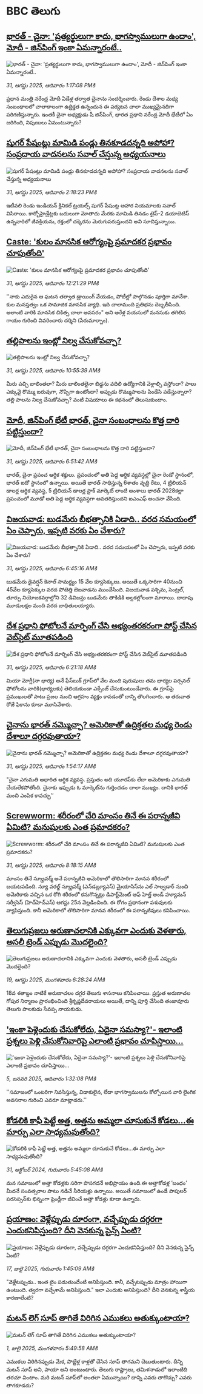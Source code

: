 # BBC తెలుగు## [భారత్ - చైనా: 'ప్రత్యర్థులుగా కాదు, భాగస్వాములుగా ఉందాం', మోదీ - జిన్‌పింగ్ ఇంకా ఏమన్నారంటే..](https://www.bbc.com/telugu/articles/c4genrdn238o?at_medium=RSS&at_campaign=rss?at_campaign=githubrss)![భారత్ - చైనా: 'ప్రత్యర్థులుగా కాదు, భాగస్వాములుగా ఉందాం', మోదీ - జిన్‌పింగ్ ఇంకా ఏమన్నారంటే..](https://ichef.bbci.co.uk/ace/ws/240/cpsprodpb/986d/live/3e2eade0-8669-11f0-93c7-b739b241d749.jpg)_31, ఆగస్టు 2025, ఆదివారం 1:17:08 PMకి_ప్రధాన మంత్రి నరేంద్ర మోదీ ఏడేళ్ల తర్వాత చైనాను సందర్శించారు. రెండు దేశాల మధ్య సంబంధాలలో చాలాకాలంగా ఉద్రిక్తత ఉన్నందున ఈ పర్యటన చాలా ముఖ్యమైనదిగా పరిగణిస్తున్నారు. ఇంతకీ చైనా అధ్యక్షుడు షీ జిన్‌పింగ్‌, భారత ప్రధాని నరేంద్ర మోదీ భేటీలో ఏం జరిగింది, నిపుణులు ఏమంటున్నారు?## [షుగర్ పేషంట్లు మామిడి పండ్లు తినకూడదన్నది అపోహా? సంప్రదాయ వాదనలను సవాల్ చేస్తున్న అధ్యయనాలు](https://www.bbc.com/telugu/articles/cn0rvpnq2dzo?at_medium=RSS&at_campaign=rss?at_campaign=githubrss)![షుగర్ పేషంట్లు మామిడి పండ్లు తినకూడదన్నది అపోహా? సంప్రదాయ వాదనలను సవాల్ చేస్తున్న అధ్యయనాలు](https://ichef.bbci.co.uk/ace/ws/240/cpsprodpb/71fd/live/53808ce0-8673-11f0-af50-c1dc79fc71e5.jpg)_31, ఆగస్టు 2025, ఆదివారం 2:18:23 PMకి_ఇటీవలి రెండు ఇండియన్ క్లినికల్ ట్రయల్స్ షుగర్ పేషంట్ల ఆహార నియమాలకు సవాల్ విసిరాయి. కార్బోహైడ్రేట్లకు బదులుగా మోతాదు మేరకు మామిడి తినడం టైప్-2 డయాబెటిస్ ఉన్నవారిలో జీవక్రియను, రక్తంలో చక్కెరను మెరుగుపరుస్తుందని అవి సూచిస్తున్నాయి.## [Caste: 'కులం మానసిక ఆరోగ్యంపై ప్రమాదకర ప్రభావం చూపుతోంది'](https://www.bbc.com/telugu/articles/c1mp440l0deo?at_medium=RSS&at_campaign=rss?at_campaign=githubrss)![Caste: 'కులం మానసిక ఆరోగ్యంపై ప్రమాదకర ప్రభావం చూపుతోంది'](https://ichef.bbci.co.uk/ace/ws/240/cpsprodpb/1341/live/ec734c00-85d6-11f0-913d-513d3ce0c9e3.jpg)_31, ఆగస్టు 2025, ఆదివారం 12:21:29 PMకి_''నాకు ఎదురైన ఆ ఘటన తర్వాత డ్రాయింగ్ వేయడం, పోటీల్లో పాల్గొనడం పూర్తిగా మానేశా. కుల మనస్తత్వం ఒక సామాజిక మానసిక వ్యాధి. ఇది చాలామంది ప్రతిభను దెబ్బతీసింది. అలాంటి వారికి మానసిక చికిత్స చాలా అవసరం" అని ఆరేళ్ల వయసులో మనసుకు తగిలిన గాయం గురించి వివరించారు దర్శిని (పేరుమార్చాం).## [తల్లిపాలను ఇంట్లో నిల్వ చేసుకోవచ్చా? ](https://www.bbc.com/telugu/articles/c15lezykg59o?at_medium=RSS&at_campaign=rss?at_campaign=githubrss)![తల్లిపాలను ఇంట్లో నిల్వ చేసుకోవచ్చా? ](https://ichef.bbci.co.uk/ace/standard/240/cpsprodpb/2626/live/f8f739a0-8676-11f0-84c8-99de564f0440.jpg)_31, ఆగస్టు 2025, ఆదివారం 10:55:39 AMకి_మీరు పచ్చి బాలింతలా? మీరు బాలింతలైనా బిడ్డను వదిలి ఉద్యోగానికి వెళ్లాల్సి వస్తోందా? పాలు ఎక్కువై రొమ్ము బరువుగా, నొప్పిగా ఉంటోందా? అప్పుడు రొమ్ముపాలను పిండేసి పడేస్తున్నారా? తల్లి పాలను నిల్వ చేసుకోవచ్చా? వంటి విషయాలు ఈ కథనంలో తెలుసుకుందాం.## [మోదీ, జిన్‌పింగ్ భేటీ భారత్, చైనా సంబంధాలను కొత్త దారి పట్టిస్తుందా?](https://www.bbc.com/telugu/articles/c8904vq88vpo?at_medium=RSS&at_campaign=rss?at_campaign=githubrss)![మోదీ, జిన్‌పింగ్ భేటీ భారత్, చైనా సంబంధాలను కొత్త దారి పట్టిస్తుందా?](https://ichef.bbci.co.uk/ace/standard/240/cpsprodpb/bb4d/live/58fc6aa0-866d-11f0-b391-6936825093bd.jpg)_31, ఆగస్టు 2025, ఆదివారం 6:51:42 AMకి_భారత్, చైనా ప్రపంచ ఆర్థిక శక్తులు.  ప్రపంచంలో అతి పెద్ద ఆర్థిక వ్యవస్థల్లో చైనా రెండో స్థానంలో, భారత్ ఐదో స్థానంలో ఉన్నాయి. అయితే భారత్‌ సాధిస్తున్న 6శాతం వృద్ధి రేటు, 4 ట్రిలియన్ డాలర్ల ఆర్థిక వ్యవస్థ, 5 ట్రిలియన్ డాలర్ల స్టాక్ మార్కెట్ లాంటి అంశాలు భారత్ 2028కల్లా ప్రపంచంలో మూడో అతి పెద్ద ఆర్థిక వ్యవస్ధగా అవతరిస్తుందని ఐఎంఎఫ్ అంచనా వేసింది.## [విజయవాడ: బుడమేరు బీభత్సానికి ఏడాది.. వరద సమయంలో ఏం చెప్పారు, ఇప్పటి వరకు ఏం చేశారు?](https://www.bbc.com/telugu/articles/c05e3zr0r8jo?at_medium=RSS&at_campaign=rss?at_campaign=githubrss)![విజయవాడ: బుడమేరు బీభత్సానికి ఏడాది.. వరద సమయంలో ఏం చెప్పారు, ఇప్పటి వరకు ఏం చేశారు?](https://ichef.bbci.co.uk/ace/ws/240/cpsprodpb/821e/live/88037800-865b-11f0-b391-6936825093bd.jpg)_31, ఆగస్టు 2025, ఆదివారం 6:45:16 AMకి_బుడమేరు డైవర్షన్‌ కెనాల్‌ సామర్థ్యం 15 వేల క్యూసెక్కులు. అయితే ఒక్కసారిగా 40నుంచి 45వేల క్యూసెక్కుల వరద పోటెత్తి బెజవాడను ముంచేసింది. విజయవాడ పశ్చిమ, సెంట్రల్, తూర్పు నియోజకవర్గాల్లోని 32 డివిజన్లు బుడమేరు తాకిడికి అల్లకల్లోలంగా మారాయి. దాదాపు మూడులక్షల మంది వరద బాధితులయ్యారు.## [దేశ ప్రధాని ఫోటోలనే మార్ఫింగ్ చేసి అభ్యంతరకరంగా పోస్ట్ చేసిన వెబ్‌సైట్ మూతపడింది](https://www.bbc.com/telugu/articles/c8x5zy7rz0no?at_medium=RSS&at_campaign=rss?at_campaign=githubrss)![దేశ ప్రధాని ఫోటోలనే మార్ఫింగ్ చేసి అభ్యంతరకరంగా పోస్ట్ చేసిన వెబ్‌సైట్ మూతపడింది](https://ichef.bbci.co.uk/ace/ws/240/cpsprodpb/a76d/live/39676d40-8576-11f0-84c8-99de564f0440.jpg)_31, ఆగస్టు 2025, ఆదివారం 6:21:18 AMకి_మియా మోగ్లీ(నా భార్య) అనే ఫేస్‌బుక్‌ గ్రూప్‌లో వేల మంది పురుషులు తమ భార్యల పర్సనల్ ఫోటోలను వారికి(భార్యలకు) తెలియకుండా ఎక్సేంజ్ చేసుకుంటుండేవారు. ఈ గ్రూప్‌పై ప్రముఖులతో పాటు ప్రజల నుంచి ఆగ్రహం వ్యక్తం కావడంతో దాన్ని తొలగించారు. ఆ తరువాత రోజే ఫికాను కూడా మూసివేశారు.## [చైనాను భారత్ నమ్మొచ్చా? అమెరికాతో ఉద్రిక్తతల మధ్య రెండు దేశాలూ దగ్గరవుతాయా?](https://www.bbc.com/telugu/articles/cy5p6z6500lo?at_medium=RSS&at_campaign=rss?at_campaign=githubrss)![చైనాను భారత్ నమ్మొచ్చా? అమెరికాతో ఉద్రిక్తతల మధ్య రెండు దేశాలూ దగ్గరవుతాయా?](https://ichef.bbci.co.uk/ace/ws/240/cpsprodpb/574e/live/644e84f0-85ce-11f0-bc2f-491435739aad.jpg)_31, ఆగస్టు 2025, ఆదివారం 1:54:17 AMకి_"చైనా ఎగుమతి ఆధారిత ఆర్థిక వ్యవస్థ. ప్రస్తుతం అది యూరప్‌కు లేదా అమెరికాకు ఎగుమతి చేయలేకపోతోంది. చైనాకు ఇప్పుడు ఓ  మార్కెట్‌ను గుర్తించడం చాలా ముఖ్యం. దానికి భారత్ మంచి ఎంపిక కావచ్చు’’## [Screwworm: శరీరంలో చేరి మాంసం తినే ఈ పరాన్నజీవి ఏమిటి? మనుషులకు ఎంత ప్రమాదకరం?](https://www.bbc.com/telugu/articles/c80d8yyg08mo?at_medium=RSS&at_campaign=rss?at_campaign=githubrss)![Screwworm: శరీరంలో చేరి మాంసం తినే ఈ పరాన్నజీవి ఏమిటి? మనుషులకు ఎంత ప్రమాదకరం?](https://ichef.bbci.co.uk/ace/ws/240/cpsprodpb/f836/live/a7a22e80-8643-11f0-9cf6-cbf3e73ce2b9.jpg)_31, ఆగస్టు 2025, ఆదివారం 8:18:15 AMకి_మాంసం తినే స్క్రూవర్మ్ అనే పరాన్నజీవి అమెరికాలో తొలిసారిగా మానవ శరీరంలో బయటపడింది.
న్యూ వరల్డ్ స్క్రూవర్మ్ (ఎన్‌డబ్ల్యూఎస్) మైయాసిస్‌ను ఎల్ సాల్వడార్ నుంచి అమెరికాకు వచ్చిన ఒక రోగి శరీరంలో కనుగొన్నట్లు డిపార్ట్‌మెంట్ ఆఫ్ హెల్త్ అండ్ హ్యూమన్ సర్వీసెస్ (హెచ్‌హెచ్‌ఎస్) ఆగస్టు 25న వెల్లడించింది.
ఈ రోగం ప్రధానంగా పశువులకు వ్యాపిస్తుంది. కానీ అమెరికాలో తొలిసారిగా మానవ శరీరంలో ఈ పరాన్నజీవులు కనిపించాయి.## [తెలుగుప్రజలు అరుణాచలానికి ఎక్కువగా ఎందుకు వెళతారు, అసలీ ట్రెండ్ ఎప్పుడు మొదలైంది? ](https://www.bbc.com/telugu/articles/c8jp32zrzxpo?at_medium=RSS&at_campaign=rss?at_campaign=githubrss)![తెలుగుప్రజలు అరుణాచలానికి ఎక్కువగా ఎందుకు వెళతారు, అసలీ ట్రెండ్ ఎప్పుడు మొదలైంది? ](https://ichef.bbci.co.uk/ace/ws/240/cpsprodpb/cf2d/live/01932bf0-7d85-11f0-98a0-956f61945264.jpg)_19, ఆగస్టు 2025, మంగళవారం 6:28:24 AMకి_18వ శతాబ్దం నాటికే అరుణాచలం దగ్గర తెలుగు శాసనాలు కనిపించాయి. ప్రస్తుత అరుణాచల గోపుర నిర్మాణం ప్రారంభించింది శ్రీకృష్ణదేవరాయలు అయితే, దాన్ని పూర్తి చేసింది తంజావూరు తెలుగు పాలకుడు సేవప్ప నాయకుడు.## ['ఇంకా పెళ్లెందుకు చేసుకోలేదు, ఏదైనా సమస్యా?'- ఇలాంటి ప్రశ్నలు పెళ్లి చేసుకోనివారిపై ఎలాంటి ప్రభావం చూపిస్తాయి... ](https://www.bbc.com/telugu/articles/cgq1w3lz7yyo?at_medium=RSS&at_campaign=rss?at_campaign=githubrss)!['ఇంకా పెళ్లెందుకు చేసుకోలేదు, ఏదైనా సమస్యా?'- ఇలాంటి ప్రశ్నలు పెళ్లి చేసుకోనివారిపై ఎలాంటి ప్రభావం చూపిస్తాయి... ](https://ichef.bbci.co.uk/ace/ws/240/cpsprodpb/f6de/live/72c94a60-cb3e-11ef-87df-d575b9a434a4.jpg)_5, జనవరి 2025, ఆదివారం 1:32:08 PMకి_''సమాజంలో ఒంటరిగా నివసిస్తున్న, విడాకులైన, లేదా భాగస్వాములను కోల్పోయిన వారి లైంగిక అవసరాల గురించి ఎవరూ మాట్లాడరు.''## [కోడలికి కాఫీ పెట్టే అత్త, అత్తను అమ్మలా చూసుకునే కోడలు...ఈ మార్పు ఎలా సాధ్యమవుతోంది?](https://www.bbc.com/telugu/articles/c1l41zl8el2o?at_medium=RSS&at_campaign=rss?at_campaign=githubrss)![కోడలికి కాఫీ పెట్టే అత్త, అత్తను అమ్మలా చూసుకునే కోడలు...ఈ మార్పు ఎలా సాధ్యమవుతోంది?](https://ichef.bbci.co.uk/ace/ws/240/cpsprodpb/2b61/live/9176a6d0-8b0e-11ef-a81b-b1eda9741da3.jpg)_31, అక్టోబర్ 2024, గురువారం 5:45:08 AMకి_మన సమాజంలో అత్తా కోడళ్లకు సరిగా పొసగదనే అభిప్రాయం ఉంది.ఈ అత్తాకోడళ్ల ‘బంధం’ మీదనే సంవత్సరాల పాటు నడిచే సీరియళ్లు ఉన్నాయి. అయితే సమాజంలో ఉండే పాపులర్ పరసెప్సన్‌కు భిన్నంగా ఫ్రెండ్లీగా జీవించే అత్తా కోడళ్లు కూడా ఉన్నారు.## [ప్రయాణం: వెళ్లేప్పుడు దూరంగా, వచ్చేప్పుడు దగ్గరగా ఎందుకనిపిస్తుంది? దీని వెనకున్న సైన్స్ ఏంటి?](https://www.bbc.com/telugu/articles/c0l4y727n1jo?at_medium=RSS&at_campaign=rss?at_campaign=githubrss)![ప్రయాణం: వెళ్లేప్పుడు దూరంగా, వచ్చేప్పుడు దగ్గరగా ఎందుకనిపిస్తుంది? దీని వెనకున్న సైన్స్ ఏంటి?](https://ichef.bbci.co.uk/ace/ws/240/cpsprodpb/054c/live/6957c010-62b0-11f0-8e78-11023c48a856.png)_17, జులై 2025, గురువారం 1:45:09 AMకి_"వెళ్లేటప్పుడు.. ఇంత టైం పడుతుందేంటి అనిపిస్తుంది. కానీ, వచ్చేటప్పుడు మాత్రం హాయిగా ఉంటుంది. త్వరగా వచ్చేశామే అనిపిస్తుంది." ఇలా ఎందుకు అనిపిస్తుంది? దీని వెనకున్న శాస్త్రీయ కారణాలేంటి?## [మటన్ లెగ్ సూప్ తాగితే విరిగిన ఎముకలు అతుక్కుంటాయా?](https://www.bbc.com/telugu/articles/c0l4g92j8kzo?at_medium=RSS&at_campaign=rss?at_campaign=githubrss)![మటన్ లెగ్ సూప్ తాగితే విరిగిన ఎముకలు అతుక్కుంటాయా?](https://ichef.bbci.co.uk/ace/ws/240/cpsprodpb/b31e/live/cce532c0-6d41-11f0-9462-bb509dc78127.jpg)_1, జులై 2025, మంగళవారం 5:49:58 AMకి_ఎముకలు విరిగినప్పుడు మేక, పొట్టేళ్ల కాళ్లతో చేసిన సూప్ తాగమని చెబుతుంటారు. దీన్ని మటన్ సూప్ అని, పాయా అని అంటుంటారు. తెలుగు రాష్ట్రాలు, తమిళనాడులో ఇలాంటిది తరచూ వింటాం. మరి మటన్ సూప్‌లో అంతలా ఏమున్నాయి? దాన్ని ఎవరు తాగొచ్చు? ఎవరు తాగకూడదు?